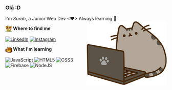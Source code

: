 ### Olá :D
I'm *Sarah*, a Junior Web Dev <♥> Always learning 🧸 <img src='./assets/pusheenpc.png' align='right' width=250px>

<img src='./assets/home.gif' align=top> **Where to find me**

[![LinkedIn](https://img.shields.io/badge/LinkedIn-%230077B5.svg?logo=linkedin&logoColor=white)](https://linkedin.com/in/sarahrodriguesvieira) [![Instagram](https://img.shields.io/badge/Instagram-%23E4405F.svg?logo=Instagram&logoColor=white)](https://instagram.com/s2.arah)

<img src='./assets/coffee.gif' align=top> **What I'm learning**

![JavaScript](https://img.shields.io/badge/javascript-%23323330.svg?style=flat&logo=javascript&logoColor=%23F7DF1E) ![HTML5](https://img.shields.io/badge/html5-%23E34F26.svg?style=flat&logo=html5&logoColor=white) ![CSS3](https://img.shields.io/badge/css3-%231572B6.svg?style=flat&logo=css3&logoColor=white) ![Firebase](https://img.shields.io/badge/firebase-%23039BE5.svg?style=flat&logo=firebase) ![NodeJS](https://img.shields.io/badge/node.js-6DA55F?style=flat&logo=node.js&logoColor=white)

<!-- [![](https://visitcount.itsvg.in/api?id=s2arahrv&icon=7&color=4)](https://visitcount.itsvg.in) -->

<!-- Proudly created with GPRM ( https://gprm.itsvg.in ) -->
